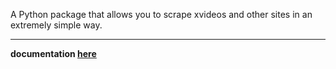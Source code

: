 A Python package that allows you to scrape xvideos and other sites in an extremely simple way.

***

**documentation [here](https://lobooooooo14.github.io/pornlib/)**

